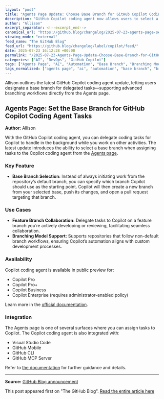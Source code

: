```yaml
---
layout: "post"
title: "Agents Page Update: Choose Base Branch for GitHub Copilot Coding Agent Tasks"
description: "GitHub Copilot coding agent now allows users to select a base branch when delegating tasks. This update enables more flexible workflows, especially when working with feature branches or non-default starting points. The feature is accessible via the Agents page and integrates with various GitHub tools."
author: "Allison"
excerpt_separator: <!--excerpt_end-->
canonical_url: "https://github.blog/changelog/2025-07-23-agents-page-set-the-base-branch-for-github-copilot-coding-agent-tasks"
viewing_mode: "external"
feed_name: "The GitHub Blog"
feed_url: "https://github.blog/changelog/label/copilot/feed/"
date: 2025-07-23 16:12:28 +00:00
permalink: "/2025-07-23-Agents-Page-Update-Choose-Base-Branch-for-GitHub-Copilot-Coding-Agent-Tasks.html"
categories: ["AI", "DevOps", "GitHub Copilot"]
tags: ["Agents Page", "AI", "Automation", "Base Branch", "Branching Model", "Coding Agent", "DevOps", "Feature Branch", "GitHub CLI", "GitHub Copilot", "News", "Pull Requests", "Visual Studio Code"]
tags_normalized: ["agents page", "ai", "automation", "base branch", "branching model", "coding agent", "devops", "feature branch", "github cli", "github copilot", "news", "pull requests", "visual studio code"]
---
```


Allison outlines the latest GitHub Copilot coding agent update, letting users designate a base branch for delegated tasks—supporting advanced branching workflows directly from the Agents page.<!--excerpt_end-->

## Agents Page: Set the Base Branch for GitHub Copilot Coding Agent Tasks

**Author:** Allison

With the GitHub Copilot coding agent, you can delegate coding tasks for Copilot to handle in the background while you work on other activities. The latest update introduces the ability to select a base branch when assigning tasks to the Copilot coding agent from the [Agents page](https://github.com/copilot/agents).

### Key Feature

- **Base Branch Selection:** Instead of always initiating work from the repository’s default branch, you can specify which branch Copilot should use as the starting point. Copilot will then create a new branch from your selected base, push its changes, and open a pull request targeting that branch.

### Use Cases

- **Feature Branch Collaboration:** Delegate tasks to Copilot on a feature branch you’re actively developing or reviewing, facilitating seamless collaboration.
- **Branching Model Support:** Supports repositories that follow non-default branch workflows, ensuring Copilot’s automation aligns with custom development processes.

### Availability

Copilot coding agent is available in public preview for:

- Copilot Pro
- Copilot Pro+
- Copilot Business
- Copilot Enterprise (requires administrator-enabled policy)

Learn more in the [official documentation](https://docs.github.com/enterprise-cloud@latest/copilot/how-tos/agents/copilot-coding-agent/enabling-copilot-coding-agent).

### Integration

The Agents page is one of several surfaces where you can assign tasks to Copilot. The Copilot coding agent is also integrated with:

- Visual Studio Code
- GitHub Mobile
- GitHub CLI
- GitHub MCP Server

Refer to [the documentation](https://docs.github.com/enterprise-cloud@latest/copilot/how-tos/agents/copilot-coding-agent) for further guidance and details.

---

**Source:** [GitHub Blog announcement](https://github.blog/changelog/2025-07-23-agents-page-set-the-base-branch-for-github-copilot-coding-agent-tasks)

This post appeared first on "The GitHub Blog". [Read the entire article here](https://github.blog/changelog/2025-07-23-agents-page-set-the-base-branch-for-github-copilot-coding-agent-tasks)
